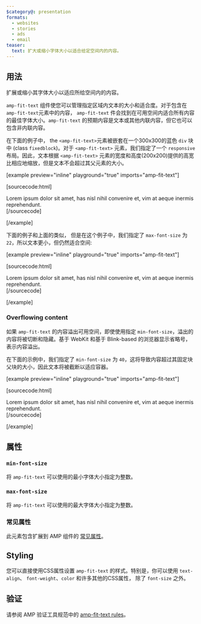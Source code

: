 ```yaml
---
$category@: presentation
formats:
  - websites
  - stories
  - ads
  - email
teaser:
  text: 扩大或缩小字体大小以适合给定空间内的内容。
---
```



<!---
Copyright 2020 The AMP HTML Authors. All Rights Reserved.

Licensed under the Apache License, Version 2.0 (the "License");
you may not use this file except in compliance with the License.
You may obtain a copy of the License at

      http://www.apache.org/licenses/LICENSE-2.0

Unless required by applicable law or agreed to in writing, software
distributed under the License is distributed on an "AS-IS" BASIS,
WITHOUT WARRANTIES OR CONDITIONS OF ANY KIND, either express or implied.
See the License for the specific language governing permissions and
limitations under the License.
-->



## 用法

扩展或缩小其字体大小以适应所给空间内的内容。

`amp-fit-text` 组件使您可以管理指定区域内文本的大小和适合度。对于包含在 `amp-fit-text`元素中的内容， `amp-fit-text` 件会找到在可用空间内适合所有内容的最佳字体大小。`amp-fit-text` 的预期内容是文本或其他内联内容，但它也可以包含非内联内容。

在下面的例子中， the `<amp-fit-text>`元素被嵌套在一个300x300的蓝色 `div` 块中 (class `fixedblock`)。对于 `<amp-fit-text>` 元素，我们指定了一个 `responsive` 布局。因此，文本根据 `<amp-fit-text>` 元素的宽度和高度(200x200)提供的高宽比相应地缩放，但是文本不会超过其父元素的大小。

[example preview="inline" playground="true" imports="amp-fit-text"]

[sourcecode:html]
<div class="fixedblock">
  <amp-fit-text width="200" height="200" layout="responsive">
    Lorem ipsum dolor sit amet, has nisl nihil convenire et, vim at aeque
    inermis reprehendunt.
  </amp-fit-text>
</div>
[/sourcecode]

[/example]

下面的例子和上面的类似， 但是在这个例子中，我们指定了 `max-font-size` 为 `22`，所以文本更小，但仍然适合空间:

[example preview="inline" playground="true" imports="amp-fit-text"]

[sourcecode:html]
<div class="fixedblock">
  <amp-fit-text width="200" height="200" layout="responsive" max-font-size="22">
    Lorem ipsum dolor sit amet, has nisl nihil convenire et, vim at aeque
    inermis reprehendunt.
  </amp-fit-text>
</div>
[/sourcecode]

[/example]

### Overflowing content

如果 `amp-fit-text` 的内容溢出可用空间，即使使用指定 `min-font-size`，溢出的内容将被切断和隐藏。基于 WebKit 和基于 Blink-based 的浏览器显示省略号，表示内容溢出。

在下面的示例中，我们指定了 `min-font-size` 为 `40`，这将导致内容超过其固定块父块的大小，因此文本将被截断以适应容器。

[example preview="inline" playground="true" imports="amp-fit-text"]

[sourcecode:html]
<div class="fixedblock">
  <amp-fit-text width="200" height="200" layout="responsive" min-font-size="40">
    Lorem ipsum dolor sit amet, has nisl nihil convenire et, vim at aeque
    inermis reprehendunt.
  </amp-fit-text>
</div>
[/sourcecode]

[/example]

## 属性

### `min-font-size`

将 `amp-fit-text` 可以使用的最小字体大小指定为整数。

### `max-font-size`

将 `amp-fit-text` 可以使用的最大字体大小指定为整数。

### 常见属性

此元素包含扩展到 AMP 组件的 [常见属性](https://amp.dev/documentation/guides-and-tutorials/learn/common_attributes)。

## Styling

您可以直接使用CSS属性设置 `amp-fit-text` 的样式。特别是，你可以使用 `text-align`、 `font-weight`、`color` 和许多其他的CSS属性， 除了
`font-size` 之外。

## 验证

请参阅 AMP 验证工具规范中的 [amp-fit-text rules](https://github.com/ampproject/amphtml/blob/main/extensions/amp-fit-text/validator-amp-fit-text.protoascii)。
